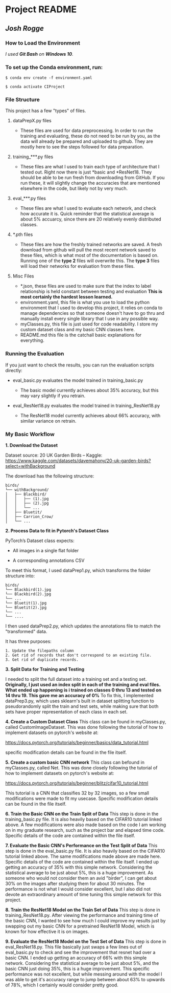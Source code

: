 # Project README
## *Josh Rogge*
### How to Load the Environment
*I used **Git Bash** on **Windows 10**.*

### To set up the Conda environment, run:
`$ conda env create -f environment.yaml`

`$ conda activate CIProject`
### File Structure

This project has a few "types" of files.
1. dataPrepX.py files
    - These files are used for data preprocessing. In order to run the training and evaluating, these do not need to be run by you, as the data will already be prepared and  uploaded to github. They are mostly here to see the steps followed for data preparation.
2. training_***.py files
    - These files are what I used to train each type of architecture that I tested out. Right now there is just *basic and *ResNet18. They should be able to be run fresh from downloading from GitHub. If you run these, it will slightly change the accuracies that are mentioned elsewhere in the code, but likely not by very much.
3. eval_***.py files
    - These files are what I used to evaluate each network, and check how accurate it is. Quick reminder that the statistical average is about 5% accuarcy, since there are 20 relatively evenly distributed classes.

4. *.pth files
    - These files are how the freshly trained networks are saved. A fresh download from github will pull the most recent network saved to these files, which is what most of the documentation is based on. Running one of the **type 2** files will overwrite this. The **type 3** files will load their networks for evaluation from these files.

5. Misc Files
    - *.json, these files are used to make sure that the index to label relationship is held constant between testing and evaluation **This is most certainly the hardest lesson learned.**
    - environment.yaml, this file is what you use to load the python environment that I used to develop this project, it relies on conda to manage dependencies so that someone doesn't have to go thru and manually install every single library that I use in any possible way.
    - myClasses.py, this file is just used for code readability. I store my custom dataset class and my basic CNN classes here.
    - README.md this file is the catchall basic explanations for everything.

### Running the Evaluation
If you just want to check the results, you can run the evaluation scripts directly:

- eval_basic.py evaluates the model trained in training_basic.py

    - The basic model currently achieves about 35% accuracy, but this may vary slightly if you retrain.
- eval_ResNet18.py evaluates the model trained in training_ResNet18.py
    - The ResNet18 model currently achieves about 66% accuracy, with similar variance on retrain.

### My Basic Workflow

**1. Download the Dataset**

Dataset source:
20 UK Garden Birds – Kaggle:
https://www.kaggle.com/datasets/davemahony/20-uk-garden-birds?select=withBackground

The download has the following structure:
``` 
birds/
└── withBackground/
│   ├── Blackbird/
│   │   ├── (1).jpg
│   │   ├── (2).jpg
│   │   └── ...
│   ├── Bluetit/
│   ├── Carrion_Crow/
│   └── ...
```
**2. Process Data to fit in Pytorch's Dataset Class**

PyTorch’s Dataset class expects:

- All images in a single flat folder

- A corresponding annotations CSV

To meet this format, I used dataPrep1.py, which transforms the folder structure into:

```
birds/
└── Blackbird(1).jpg
└── Blackbird(2).jpg
└── ...
└── Bluetit(1).jpg
└── Bluetit(2).jpg
└── ...
└── ....
```

I then used dataPrep2.py, which updates the annotations file to match the "transformed" data.

It has three purposes:

    1. Update the filepaths column
    2. Get rid of records that don't correspond to an existing file.
    3. Get rid of duplicate records.


**3. Split Data for Training and Testing**

I needed to split the full dataset into a training set and a testing set. **Originally, I just used an index split in each of the training and eval files. What ended up happening is i trained on classes 0 thru 13 and tested on 14 thru 19. This gave me an accuracy of 0%**
To fix this, I implemented dataPrep3.py, which uses sklearn's built in dataset splitting function to pseudorandomly split the train and test sets, while making sure that both sets have proper representation of each class in each set.

**4. Create a Custom Dataset Class**
This class can be found in myClasses.py, called CustomImageDataset. This was done following the tutorial of how to implement datasets on pytorch's website at:

https://docs.pytorch.org/tutorials/beginner/basics/data_tutorial.html

specific modification details can be found in the file itself.

**5. Create a custom basic CNN network**
This class can befound in myClasses.py, called Net. This was done closely following the tutorial of how to implement datasets on pytorch's website at:

https://docs.pytorch.org/tutorials/beginner/blitz/cifar10_tutorial.html

This tutorial is a CNN that classifies 32 by 32 images, so a few small modifications were made to fit my usecase. Specific modification details can be found in the file itself.

**6. Train the Basic CNN on the Train Split of Data**
This step is done in the training_basic.py file. It is also heavily based on the CIFAR10 tutorial linked above. A few modifications were also made based on the code I am working on in my graduate research, such as the project bar and elapsed time code. Specific details of the code are contained within the file itself.

**7. Evaluate the Basic CNN's Performance on the Test Split of Data**
This step is done in the eval_basic.py file. It is also heavily based on the CIFAR10 tutorial linked above. The same modifications made above are made here. Specific details of the code are contained within the file itself. I ended up getting an accuracy of 35% with this simple network. Considering the statistical average to be just about 5%, this is a huge improvement. As someone who would not consider them an avid "birder", I can get about 30% on the images after studying them for about 30 minutes. The performance is not what I would consider excellent, but I also did not devote an extraordinary amount of time tuning this simple network for this project.

**8. Train the ResNet18 Model on the Train Set of Data**
This step is done in training_ResNet18.py. After viewing the performance and training time of the basic CNN, I wanted to see how much I could improve my results just by swapping out my basic CNN for a pretrained ResNet18 Model, which is known for how effective it is on images.

**9. Evaluate the ResNet18 Model on the Test Set of Data**
This step is done in eval_ResNet18.py. This file basically just swaps a few lines out of eval_basic.py to check and see the improvement that resnet had over a basic CNN. I ended up getting an accuracy of 66% with this simple network. Considering the statistical average to be just about 5%, and the basic CNN just doing 35%, this is a huge improvement. This specific performance was not excellent, but while messing around with the model I was able to get it's accuracy range to jump between about 63% to upwards of 78%, which I certainly would consider pretty good.